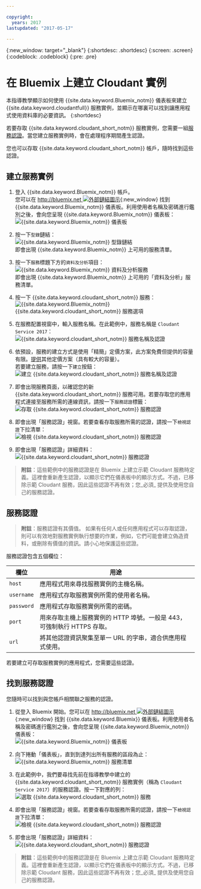 ```yaml
---

copyright:
  years: 2017
lastupdated: "2017-05-17"

---
```


{:new_window: target="_blank"}
{:shortdesc: .shortdesc}
{:screen: .screen}
{:codeblock: .codeblock}
{:pre: .pre}

# 在 Bluemix 上建立 Cloudant 實例

本指導教學顯示如何使用 {{site.data.keyword.Bluemix_notm}} 儀表板來建立 {{site.data.keyword.cloudantfull}} 服務實例，並顯示在哪裏可以找到讓應用程式使用資料庫的必要資訊。
{:shortdesc}

若要存取 {{site.data.keyword.cloudant_short_notm}} 服務實例，您需要一組[服務認證](#the-service-credentials)。當您建立服務實例時，會在處理程序期間產生認證。

您也可以存取 {{site.data.keyword.cloudant_short_notm}} 帳戶，隨時找到這些認證。

## 建立服務實例

1.  登入 {{site.data.keyword.Bluemix_notm}} 帳戶。<br/>
    您可以在 [http://bluemix.net ![外部鏈結圖示](../images/launch-glyph.svg "外部鏈結圖示")](http://bluemix.net){:new_window} 找到 {{site.data.keyword.Bluemix_notm}} 儀表板。利用使用者名稱及密碼進行鑑別之後，會向您呈現 {{site.data.keyword.Bluemix_notm}} 儀表板：<br/>
    ![{{site.data.keyword.Bluemix_notm}} 儀表板](images/img0001.png)

2.  按一下`型錄`鏈結：<br/>
    ![{{site.data.keyword.Bluemix_notm}} 型錄鏈結](images/img0002.png)<br/>
    即會出現 {{site.data.keyword.Bluemix_notm}} 上可用的服務清單。

3.  按一下`服務`標題下方的`資料及分析`項目：<br/>
    ![{{site.data.keyword.Bluemix_notm}} 資料及分析服務](images/img0003.png)<br/>
    即會出現 {{site.data.keyword.Bluemix_notm}} 上可用的「資料及分析」服務清單。

4.  按一下 {{site.data.keyword.cloudant_short_notm}} 服務：<br>
    ![{{site.data.keyword.Bluemix_notm}} {{site.data.keyword.cloudant_short_notm}} 服務選項](images/img0004.png)

5.  在服務配置視窗中，輸入服務名稱。在此範例中，服務名稱是 `Cloudant Service 2017`：<br/>
    ![{{site.data.keyword.cloudant_short_notm}} 服務名稱及認證](images/img0005.png)

6.  依預設，服務的建立方式是使用「精簡」定價方案，此方案免費但提供的容量有限。[提供](../offerings/bluemix.html)其他定價方案（具有較大的容量）。<br/>
    若要建立服務，請按一下`建立`按鈕：<br/>
    ![建立 {{site.data.keyword.cloudant_short_notm}} 服務名稱及認證](images/img0006.png)

7.  即會出現服務頁面，以確認您的新 {{site.data.keyword.cloudant_short_notm}} 服務可用。若要存取您的應用程式連接至服務所需的連線資訊，請按一下`服務認證`標籤：<br/>
    ![存取 {{site.data.keyword.cloudant_short_notm}} 服務認證](images/img0007.png)

8.  即會出現「服務認證」視窗。若要查看存取服務所需的認證，請按一下`檢視認證`下拉清單：<br/>
    ![檢視 {{site.data.keyword.cloudant_short_notm}} 服務認證](images/img0008.png)

9.  即會出現「服務認證」詳細資料：<br/>
    ![{{site.data.keyword.cloudant_short_notm}} 服務認證](images/img0009.png)

>   **附註**：這些範例中的服務認證是在 Bluemix 上建立示範 Cloudant 服務時定義。這裡會重新產生認證，以顯示它們在儀表板中的顯示方式。不過，已移除示範 Cloudant 服務，因此這些認證不再有效；您_必須_ 提供及使用您自己的服務認證。

## 服務認證

>   **附註**：服務認證有其價值。
    如果有任何人或任何應用程式可以存取認證，則可以有效地對服務實例執行想要的作業，例如，它們可能會建立偽造資料，或刪除有價值的資訊。請小心地保護這些認證。

服務認證包含五個欄位：

欄位       | 用途
-----------|--------
`host`     | 應用程式用來尋找服務實例的主機名稱。
`username` | 應用程式存取服務實例所需的使用者名稱。
`password` | 應用程式存取服務實例所需的密碼。
`port`     | 用來存取主機上服務實例的 HTTP 埠號。一般是 443，可強制執行 HTTPS 存取。
`url`      | 將其他認證資訊聚集至單一 URL 的字串，適合供應用程式使用。

若要建立可存取服務實例的應用程式，您需要這些認證。

## 找到服務認證

您隨時可以找到與您帳戶相關聯之服務的認證。

1.  從登入 Bluemix 開始。您可以在 [http://bluemix.net ![外部鏈結圖示](../images/launch-glyph.svg "外部鏈結圖示")](http://bluemix.net){:new_window} 找到 {{site.data.keyword.Bluemix}} 儀表板。利用使用者名稱及密碼進行鑑別之後，會向您呈現 {{site.data.keyword.Bluemix_notm}} 儀表板：<br/>
    ![{{site.data.keyword.Bluemix_notm}} 儀表板](images/img0001.png)

2.  向下捲動「儀表板」，直到到達列出所有服務的區段為止：<br/>
    ![{{site.data.keyword.Bluemix_notm}} 服務清單](images/img0010.png)

3.  在此範例中，我們要尋找先前在指導教學中建立的 {{site.data.keyword.cloudant_short_notm}} 服務實例（稱為 `Cloudant Service 2017`）的服務認證。按一下對應的列：<br/>
    ![選取 {{site.data.keyword.cloudant_short_notm}} 服務](images/img0011.png)

3.  即會出現「服務認證」視窗。若要查看存取服務所需的認證，請按一下`檢視認證`下拉清單：<br/>
    ![檢視 {{site.data.keyword.cloudant_short_notm}} 服務認證](images/img0008.png)

4.  即會出現「服務認證」詳細資料：<br/>
    ![{{site.data.keyword.cloudant_short_notm}} 服務認證](images/img0009.png)

>   **附註**：這些範例中的服務認證是在 Bluemix 上建立示範 Cloudant 服務時定義。這裡會重新產生認證，以顯示它們在儀表板中的顯示方式。不過，已移除示範 Cloudant 服務，因此這些認證不再有效；您_必須_ 提供及使用您自己的服務認證。
